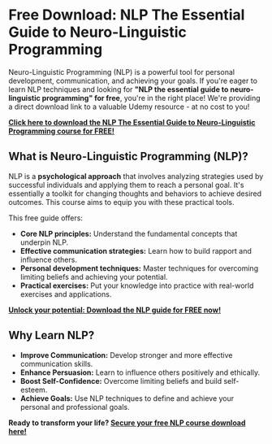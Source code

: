 # Free Download: NLP The Essential Guide to Neuro-Linguistic Programming

Neuro-Linguistic Programming (NLP) is a powerful tool for personal development, communication, and achieving your goals. If you're eager to learn NLP techniques and looking for **"NLP the essential guide to neuro-linguistic programming" for free**, you're in the right place! We're providing a direct download link to a valuable Udemy resource - at no cost to you!

[**Click here to download the NLP The Essential Guide to Neuro-Linguistic Programming course for FREE!**](https://udemywork.com/nlp-the-essential-guide-to-neuro-linguistic-programming)

## What is Neuro-Linguistic Programming (NLP)?

NLP is a **psychological approach** that involves analyzing strategies used by successful individuals and applying them to reach a personal goal. It's essentially a toolkit for changing thoughts and behaviors to achieve desired outcomes. This course aims to equip you with these practical tools.

This free guide offers:
*   **Core NLP principles:** Understand the fundamental concepts that underpin NLP.
*   **Effective communication strategies:** Learn how to build rapport and influence others.
*   **Personal development techniques:** Master techniques for overcoming limiting beliefs and achieving your potential.
*   **Practical exercises:** Put your knowledge into practice with real-world exercises and applications.

[**Unlock your potential: Download the NLP guide for FREE now!**](https://udemywork.com/nlp-the-essential-guide-to-neuro-linguistic-programming)

## Why Learn NLP?

*   **Improve Communication:** Develop stronger and more effective communication skills.
*   **Enhance Persuasion:** Learn to influence others positively and ethically.
*   **Boost Self-Confidence:** Overcome limiting beliefs and build self-esteem.
*   **Achieve Goals:** Use NLP techniques to define and achieve your personal and professional goals.

**Ready to transform your life? [Secure your free NLP course download here!](https://udemywork.com/nlp-the-essential-guide-to-neuro-linguistic-programming)**
